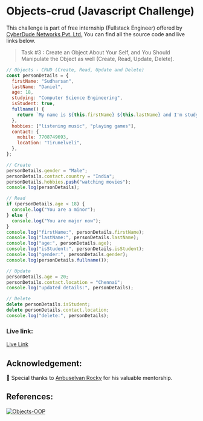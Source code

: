 # Objects-crud (Javascript Challenge)

This challenge is part of free internship (Fullstack Engineer) offered by [CyberDude Networks Pvt. Ltd.](https://cyberdudenetworks.com) You can find all the source code and live links below.

> Task #3 : Create an Object About Your Self, and You Should Manipulate the Object as well (Create, Read, Update, Delete).

```js
// Objects - CRUD (Create, Read, Update and Delete)
const personDetails = {
  firstName: "Sudharsan",
  lastName: "Daniel",
  age: 18,
  studying: "Computer Science Engineering",
  isStudent: true,
  fullname() {
    return `My name is ${this.firstName} ${this.lastName} and I'm studying ${this.studying}`;
  },
  hobbies: ["listening music", "playing games"],
  contact: {
    mobile: 7708749693,
    location: "Tirunelveli",
  },
};

// Create
personDetails.gender = "Male";
personDetails.contact.country = "India";
personDetails.hobbies.push("watching movies");
console.log(personDetails);

// Read
if (personDetails.age < 18) {
  console.log("You are a minor");
} else {
  console.log("You are major now");
}
console.log("firstName:", personDetails.firstName);
console.log("lastName:", personDetails.lastName);
console.log("age:", personDetails.age);
console.log("isStudent:", personDetails.isStudent);
console.log("gender:", personDetails.gender);
console.log(personDetails.fullname());

// Update
personDetails.age = 20;
personDetails.contact.location = "Chennai";
console.log("updated details:", personDetails);

// Delete
delete personDetails.isStudent;
delete personDetails.contact.location;
console.log("delete:", personDetails);
```

### Live link:

[Live Link](https://danielace1.github.io/cyberdude-challenges/javascript/01-vanilla-js/03-objects-crud/)

## Acknowledgement:

🎉 Special thanks to [Anbuselvan Rocky](https://github.com/anburocky3) for his valuable mentorship.

## References:

[![Objects-OOP](https://img.youtube.com/vi/iKD8RZoXrLQ/0.jpg)](https://www.youtube.com/watch?v=iKD8RZoXrLQ "Objects-OOP")
